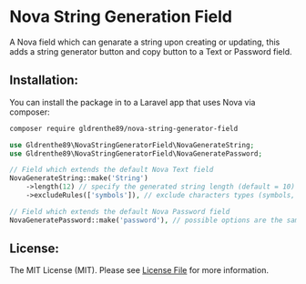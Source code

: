 # Nova String Generation Field
A Nova field which can genarate a string upon creating or updating, this adds a string generator button and copy button to a Text or Password field.

## Installation:

You can install the package in to a Laravel app that uses Nova via composer:

```bash
composer require gldrenthe89/nova-string-generator-field
```

```php
use Gldrenthe89\NovaStringGeneratorField\NovaGenerateString;
use Gldrenthe89\NovaStringGeneratorField\NovaGeneratePassword;

// Field which extends the default Nova Text field
NovaGenerateString::make('String')
    ->length(12) // specify the generated string length (default = 10)
    ->excludeRules(['symbols']), // exclude characters types (symbols, numbers. uppercase, lowercase)

// Field which extends the default Nova Password field
NovaGeneratePassword::make('password'), // possible options are the same as above
```

## License:
The MIT License (MIT). Please see [License File](LICENSE.md) for more information.
